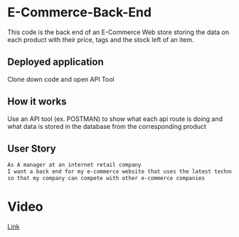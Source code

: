# E-Commerce-Back-End
This code is the back end of an E-Commerce Web store storing the data on each product with their price, tags and the stock left of an item.
## Deployed application
Clone down code and open API Tool
## How it works
Use an API tool (ex. POSTMAN) to show what each api route is doing and what data is stored in the database from the corresponding product
## User Story

```md
As A manager at an internet retail company
I want a back end for my e-commerce website that uses the latest technologies
so that my company can compete with other e-commerce companies
```
# Video 
[Link](https://www.youtube.com/watch?v=nHnAtCjlZF8)
